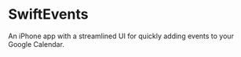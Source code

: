SwiftEvents
===========

An iPhone app with a streamlined UI for quickly adding events to your Google Calendar.
